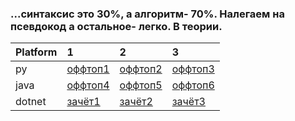 ### ...синтаксис это 30%, а алгоритм- 70%. Налегаем на псевдокод а остальное- легко. В теории.  
|Platform|1|2|3|
|:-|:-|:-|:-|
|py|[оффтоп1](https://github.com/am1bestofluck/04-10-22_hw/blob/50d814352251e16c38765df0a8b78ccf60b48284/1/task1.py)|[оффтоп2](https://github.com/am1bestofluck/04-10-22_hw/blob/50d814352251e16c38765df0a8b78ccf60b48284/2/task2.py)|[оффтоп3](https://github.com/am1bestofluck/04-10-22_hw/blob/50d814352251e16c38765df0a8b78ccf60b48284/3/task3.py)|
|java|[оффтоп4](https://github.com/am1bestofluck/04-10-22_hw/blob/50d814352251e16c38765df0a8b78ccf60b48284/1/task1.java)|[оффтоп5](https://github.com/am1bestofluck/04-10-22_hw/blob/50d814352251e16c38765df0a8b78ccf60b48284/2/task2.java)|[оффтоп6](https://github.com/am1bestofluck/04-10-22_hw/blob/50d814352251e16c38765df0a8b78ccf60b48284/3/task3.java)|
|dotnet|[зачёт1](https://github.com/am1bestofluck/04-10-22_hw/blob/50d814352251e16c38765df0a8b78ccf60b48284/1/Program.cs)|[зачёт2](https://github.com/am1bestofluck/04-10-22_hw/blob/50d814352251e16c38765df0a8b78ccf60b48284/2/Program.cs)|[зачёт3](https://github.com/am1bestofluck/04-10-22_hw/blob/50d814352251e16c38765df0a8b78ccf60b48284/3/Program.cs)|